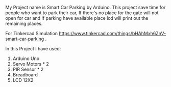 My Project name is Smart Car Parking by Arduino. This project save time for people who want to park their car, If there's no place for the gate will not open for car and If parking have available place lcd will print out the remaining places.

For Tinkercad Simulation  https://www.tinkercad.com/things/bHAhMxh6ZnV-smart-car-parking .

In this Project I have used:

1. Arduino Uno
2. Servo Motors * 2
3. PIR Sensor * 2
4. Breadboard
5. LCD 12X2



